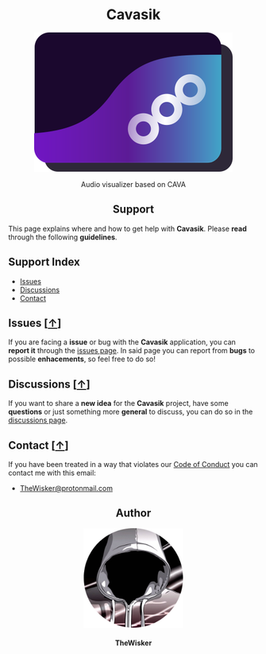 <h1 align="center">Cavasik</h1>
<div align="center">
    <a href="https://github.com/TheWisker/Cavasik">
        <img width="400" src="./assets/icons/io.github.TheWisker.Cavasik.png">
    </a>
</div>
<p align="center">Audio visualizer based on CAVA</p>

<h2 align="center">Support</h2>

This page explains where and how to get help with **Cavasik**.
Please **read** through the following **guidelines**.

## Support Index

- [Issues][issues-hook]
- [Discussions][discussions-hook]
- [Contact][contact-hook]

## Issues [[↑][index]]

If you are facing a **issue** or bug with the **Cavasik** application, you can **report it** through the [issues page][issues].
In said page you can report from **bugs** to possible **enhacements**, so feel free to do so!

## Discussions [[↑][index]]

If you want to share a **new idea** for the **Cavasik** project, have some **questions** or just something more **general** to discuss, you can do so in the [discussions page][discussions].

## Contact [[↑][index]]

If you have been treated in a way that violates our [Code of Conduct][coc] you can contact me with this email:

- TheWisker@protonmail.com

<h2 align="center">Author</h2>
<div align="center">
    <a href="https://github.com/TheWisker">
        <img width="200" height="200" src="./assets/profile.png"></img>
    </a>
</div>
<h4 align="center">TheWisker</h4>

[index]: https://github.com/TheWisker/Cavasik/edit/master/SUPPORT.md#support-index
[issues-hook]: https://github.com/TheWisker/Cavasik/edit/master/SUPPORT.md#issues-
[discussions-hook]: https://github.com/TheWisker/Cavasik/edit/master/SUPPORT.md#discussions-
[contact-hook]: https://github.com/TheWisker/Cavasik/edit/master/SUPPORT.md#contact-
[issues]: https://github.com/TheWisker/Cavasik/issues
[discussions]: https://github.com/TheWisker/Cavasik/discussions
[coc]: ./.github/CODE_OF_CONDUCT.md